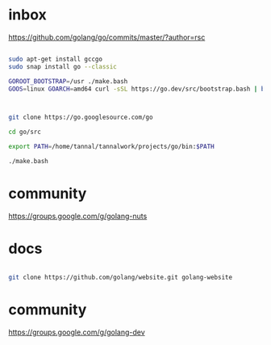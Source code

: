 
# inbox

https://github.com/golang/go/commits/master/?author=rsc

```bash

sudo apt-get install gccgo
sudo snap install go --classic

GOROOT_BOOTSTRAP=/usr ./make.bash
GOOS=linux GOARCH=amd64 curl -sSL https://go.dev/src/bootstrap.bash | bash



git clone https://go.googlesource.com/go

cd go/src

export PATH=/home/tannal/tannalwork/projects/go/bin:$PATH

./make.bash

```

# community

https://groups.google.com/g/golang-nuts


# docs

```bash

git clone https://github.com/golang/website.git golang-website

```


# community

https://groups.google.com/g/golang-dev